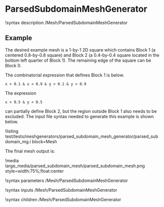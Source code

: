 # ParsedSubdomainMeshGenerator

!syntax description /Mesh/ParsedSubdomainMeshGenerator

## Example

The desired example mesh is a 1-by-1 2D square which contains Block 1 (a centered 0.8-by-0.8 square) and Block 2 (a 0.4-by-0.4 square located in the bottom left quarter of Block 1). The remaining edge of the square can be Block 0.

The combinatorial expression that defines Block 1 is below.

```
x > 0.1 & x < 0.9 & y > 0.1 & y < 0.9
```

The expression

```
x < 0.5 & y < 0.5
```

can partially define Block 2, but the region outside Block 1 also needs to be excluded. The input file syntax needed to generate this example is shown below.

!listing test/tests/meshgenerators/parsed_subdomain_mesh_generator/parsed_subdomain_mg.i block=Mesh

The final mesh output is:

!media large_media/parsed_subdomain_mesh/parsed_subdomain_mesh.png style=width:75%;float:center

!syntax parameters /Mesh/ParsedSubdomainMeshGenerator

!syntax inputs /Mesh/ParsedSubdomainMeshGenerator

!syntax children /Mesh/ParsedSubdomainMeshGenerator
